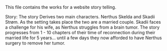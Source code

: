 This file contains the works for a website story telling.

Story:
The story Derives two main characters. Nerthus Skelda and Skadii Strøm. As the setting takes place the two are a married couple. 
Skadii faces a challenge for his wife, as Nerthus struggles from a brain tumor. The story progresses from 1 - 10 chapters of their
time of reconnection during their married life for 5 years... until a few days they now afforded to have Nerthus surgery to remove
her tumor. 
